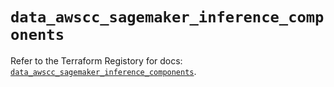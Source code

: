 # `data_awscc_sagemaker_inference_components`

Refer to the Terraform Registory for docs: [`data_awscc_sagemaker_inference_components`](https://registry.terraform.io/providers/hashicorp/awscc/0.70.0/docs/data-sources/sagemaker_inference_components).
